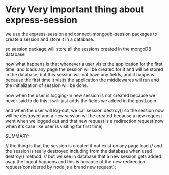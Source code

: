 # Very Very Important thing about express-session

we use the express-session and connect-mongodb-session packages to create a session
and store it in a database.

so session package will store all the sessions created in the mongoDB database

now what happens is that whenever a user visits the application for the first time, and loads any page the session will be created for it and will be stored in the database, but this session will not have any fields, and it happens because the first time it visits the application the
middlewares will run and the initialization of session will be done.

now when the user is logging-in new session is not created because we never said to do this it will just adds the fields we added in the postLogin

and when the user will log-out, we call session.destroy() so the session now will be destroyed and a new session will be created because a new request went when we logged out and that new request is a redirection request(now when it's case like user is visiting for first time)

SUMMARY:

// the thing is that the session is created if not exist on any page load
// and the session is really destroyed including from the database when used destroy() method.
// but we see in database that a new session gets added asap the logout happens and this is because of the new redirection request(considered by node js a brand new request);
